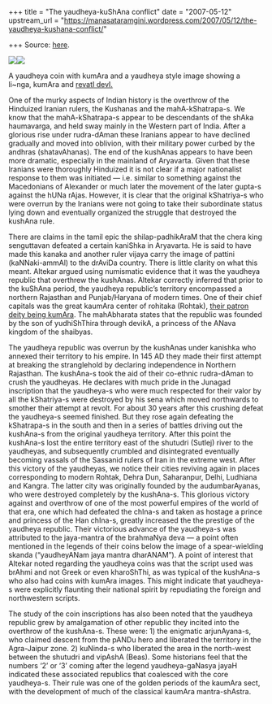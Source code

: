 +++
title = "The yaudheya-kuShAna conflict"
date = "2007-05-12"
upstream_url = "https://manasataramgini.wordpress.com/2007/05/12/the-yaudheya-kushana-conflict/"

+++
Source: [here](https://manasataramgini.wordpress.com/2007/05/12/the-yaudheya-kushana-conflict/).



[![](https://i2.wp.com/bp3.blogger.com/_ZhvcTTaaD_4/RkX2CI9MdMI/AAAAAAAAAIE/x09T7hkNyxU/s320/kumAra_coin.jpg)](http://bp3.blogger.com/_ZhvcTTaaD_4/RkX2CI9MdMI/AAAAAAAAAIE/x09T7hkNyxU/s1600-h/kumAra_coin.jpg)[![](https://i2.wp.com/bp1.blogger.com/_ZhvcTTaaD_4/RkX2Co9MdNI/AAAAAAAAAIM/Jp-ytnai-78/s320/kumAra_saramA.jpg)](http://bp1.blogger.com/_ZhvcTTaaD_4/RkX2Co9MdNI/AAAAAAAAAIM/Jp-ytnai-78/s1600-h/kumAra_saramA.jpg)

A yaudheya coin with kumAra and a yaudheya style image showing a li\~nga, kumAra and [revatI devI.](http://manasataramgini.wordpress.com/2006/10/akhyana-of-skanda-patni.html)

One of the murky aspects of Indian history is the overthrow of the Hinduized Iranian rulers, the Kushanas and the mahA-kShatrapa-s. We know that the mahA-kShatrapa-s appear to be descendants of the shAka haumavarga, and held sway mainly in the Western part of India. After a glorious rise under rudra-dAman these Iranians appear to have declined gradually and moved into oblivion, with their military power curbed by the andhras (shatavAhanas). The end of the kushAnas appears to have been more dramatic, especially in the mainland of Aryavarta. Given that these Iranians were thoroughly Hinduized it is not clear if a major nationalist response to them was initiated — i.e. similar to something against the Macedonians of Alexander or much later the movement of the later gupta-s against the hUNa rAjas. However, it is clear that the original kShatriya-s who were overrun by the Iranians were not going to take their subordinate status lying down and eventually organized the struggle that destroyed the kushAna rule.

There are claims in the tamil epic the shilap-padhikAraM that the chera king senguttavan defeated a certain kaniShka in Aryavarta. He is said to have made this kanaka and another ruler vijaya carry the image of pattini (kaNNaki-ammAl) to the drAviDa country. There is little clarity on what this meant. Altekar argued using numismatic evidence that it was the yaudheya republic that overthrew the kushAnas. Altekar correctly inferred that prior to the kuShAna period, the yaudheya republic’s territory encompassed a northern Rajasthan and Punjab/Haryana of modern times. One of their chief capitals was the great kaumAra center of rohitaka (Rohtak), [their patron deity being kumAra](http://manasataramgini.wordpress.com/2005/10/royal-kumara-worshippers.html). The mahAbharata states that the republic was founded by the son of yudhiShThira through devikA, a princess of the ANava kingdom of the shaibyas.

The yaudheya republic was overrun by the kushAnas under kanishka who annexed their territory to his empire. In 145 AD they made their first attempt at breaking the stranglehold by declaring independence in Northern Rajasthan. The kushAna-s took the aid of their co-ethnic rudra-dAman to crush the yaudheyas. He declares with much pride in the Junagad inscription that the yaudheya-s who were much respected for their valor by all the kShatriya-s were destroyed by his sena which moved northwards to smother their attempt at revolt. For about 30 years after this crushing defeat the yaudheya-s seemed finished. But they rose again defeating the kShatrapa-s in the south and then in a series of battles driving out the kushAna-s from the original yaudheya territory. After this point the kushAna-s lost the entire territory east of the shutudri (Sutlej) river to the yaudheyas, and subsequently crumbled and disintegrated eventually becoming vassals of the Sassanid rulers of Iran in the extreme west. After this victory of the yaudheyas, we notice their cities reviving again in places corresponding to modern Rohtak, Dehra Dun, Saharanpur, Delhi, Ludhiana and Kangra. The latter city was originally founded by the audumbarAyanas, who were destroyed completely by the kushAna-s. This glorious victory against and overthrow of one of the most powerful empires of the world of that era, one which had defeated the chIna-s and taken as hostage a prince and princess of the Han chIna-s, greatly increased the the prestige of the yaudheya republic. Their victorious advance of the yaudheya-s was attributed to the jaya-mantra of the brahmaNya deva — a point often mentioned in the legends of their coins below the image of a spear-wielding skanda
(“yaudheyANam jaya mantra dharANAM”). A point of interest that Altekar
noted regarding the yaudheya coins was that the script used was brAhmi and not Greek or even kharoShThi, as was typical of the kushAna-s who also had coins with kumAra images. This might indicate that yaudheya-s were explicitly flaunting their national spirit by repudiating the foreign and northwestern scripts.

The study of the coin inscriptions has also been noted that the yaudheya republic grew by amalgamation of other republic they incited into the overthrow of the kushAna-s. These were: 1) the enigmatic arjunAyana-s, who claimed descent from the pANDu hero and liberated the territory in the Agra-Jaipur zone. 2) kuNinda-s who liberated the area in the north-west between the shutudri and vipAshA (Beas). Some historians feel that the numbers ‘2’ or ‘3’ coming after the legend yaudheya-gaNasya jayaH indicated these associated republics that coalesced with the core yaudheya-s. Their rule was one of the golden periods of the kaumAra sect, with the development of much of the classical kaumAra mantra-shAstra.

